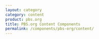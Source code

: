 ```yaml
---
layout: category
category: content
product: pbs.org
title: PBS.org Content Components
permalink: /components/pbs-org/content/
---
```


